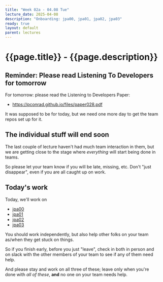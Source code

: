 ```yaml
---
title: "Week 02a - 04.08 Tue"
lecture_date: 2025-04-08
description: "Onboarding: jpa00, jpa01, jpa02, jpa03"
ready: true
layout: default
parent: lectures
---
```


# {{page.title}} - {{page.description}}

## Reminder: Please read Listening To Developers for tomorrow

For tomorrow: please read the Listening to Developers Paper:
* <https://pconrad.github.io/files/paper028.pdf>


It was supposed to be for today, but we need one more day to get the team repos 
set up for it.

## The individual stuff will end soon

The last couple of lecture haven't had much team interaction in them, but
we are getting close to the stage where *everything* will start being done in teams.

So please let your team know if you will be late, missing, etc.  Don't "just disappear", even if you are all caught up on work.

## Today's work

Today, we'll work on 

* [jpa00](https://ucsb-cs156.github.io/s25/lab/jpa00.html)
* [jpa01](https://ucsb-cs156.github.io/s25/lab/jpa01.html)
* [jpa02](https://ucsb-cs156.github.io/s25/lab/jpa02.html)
* [jpa03](https://ucsb-cs156.github.io/s25/lab/jpa03.html)

You should work independently, but also help other folks on your team as/when they get stuck on things.

So if you finish early, before you just "leave", check in both in person and on slack with the other members of your team to see if any of them need help.

And please stay and work on all three of these; leave only when you're done with *all of these*, **and** no one on your team needs help.

